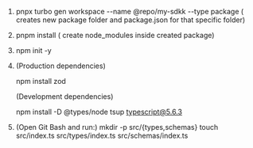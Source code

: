 1) pnpx turbo gen workspace --name @repo/my-sdkk --type package ( creates new package folder and package.json for that specific folder)

2) pnpm install ( create node_modules inside created package) 

3) npm init -y

4) (Production dependencies)

    npm install zod

   (Development dependencies)
   
    npm install -D @types/node tsup typescript@5.6.3


6) (Open Git Bash and run:)
mkdir -p src/{types,schemas}
touch src/index.ts src/types/index.ts src/schemas/index.ts


